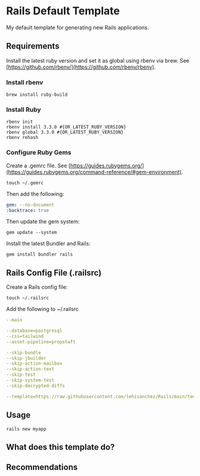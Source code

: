 # Rails Default Template

My default template for generating new Rails applications.

## Requirements

Install the latest ruby version and set it as global using rbenv via brew. See [https://github.com/rbenv/](https://github.com/rbenv/rbenv).

### Install rbenv

```shell
brew install ruby-build
```

### Install Ruby

```shell
rbenv init
rbenv install 3.3.0 #{OR_LATEST_RUBY_VERSION}
rbenv global 3.3.0 #{OR_LATEST_RUBY_VERSION}
rbenv rehash
```

### Configure Ruby Gems

Create a .gemrc file. See [https://guides.rubygems.org/](https://guides.rubygems.org/command-reference/#gem-environment).

```shell
touch ~/.gemrc
```

Then add the following:

```yaml
gem: --no-document
:backtrace: true
```

Then update the gem system:

```shell
gem update --system
```

Install the latest Bundler and Rails:

```shell
gem install bundler rails
```

## Rails Config File (.railsrc)

Create a Rails config file:

```shell
touch ~/.railsrc
```

Add the following to ~/.railsrc

```yaml
--main

--database=postgresql
--css=tailwind
--asset-pipeline=propshaft

--skip-bundle
--skip-jbuilder
--skip-action-mailbox
--skip-action-text
--skip-test
--skip-system-test
--skip-decrypted-diffs

--template=https://raw.githubusercontent.com/lehisanchez/Rails/main/template.rb
```

## Usage

```shell
rails new myapp
```

## What does this template do?

## Recommendations

